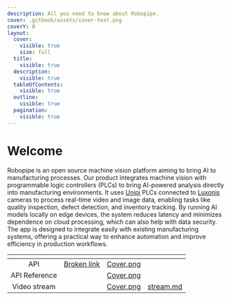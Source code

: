```yaml
---
description: All you need to know about Robopipe.
cover: .gitbook/assets/cover-text.png
coverY: 0
layout:
  cover:
    visible: true
    size: full
  title:
    visible: true
  description:
    visible: true
  tableOfContents:
    visible: true
  outline:
    visible: true
  pagination:
    visible: true
---
```


# Welcome

Robopipe is an open source machine vision platform aiming to bring AI to manufacturing processes. Our product integrates machine vision with programmable logic controllers (PLCs) to bring AI-powered analysis directly into manufacturing environments. It uses [Unipi](https://www.unipi.technology/cs/) PLCs connected to [Luxonis](https://www.luxonis.com/) cameras to process real-time video and image data, enabling tasks like quality inspection, defect detection, and inventory tracking. By running AI models locally on edge devices, the system reduces latency and minimizes dependence on cloud processing, which can also help with data security. The app is designed to integrate easily with existing manufacturing systems, offering a practical way to enhance automation and improve efficiency in production workflows.

<table data-view="cards" data-full-width="false"><thead><tr><th align="center"></th><th data-hidden data-type="content-ref"></th><th data-hidden data-card-cover data-type="files"></th><th data-hidden data-card-target data-type="content-ref"></th></tr></thead><tbody><tr><td align="center">API</td><td><a href="broken-reference">Broken link</a></td><td><a href=".gitbook/assets/Cover.png">Cover.png</a></td><td></td></tr><tr><td align="center">API Reference</td><td></td><td><a href=".gitbook/assets/Cover.png">Cover.png</a></td><td></td></tr><tr><td align="center">Video stream</td><td></td><td><a href=".gitbook/assets/Cover.png">Cover.png</a></td><td><a href="api/api-reference/stream.md">stream.md</a></td></tr></tbody></table>

